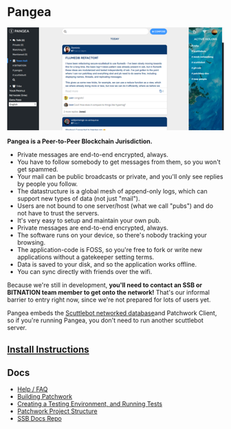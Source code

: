 # Pangea

![screenshot](./screenshot.png)

**Pangea is a Peer-to-Peer Blockchain Jurisdiction.**

 - Private messages are end-to-end encrypted, always.
 - You have to follow somebody to get messages from them, so you won't get spammed.
 - Your mail can be public broadcasts or private, and you'll only see replies by people you follow.
 - The datastructure is a global mesh of append-only logs, which can support new types of data (not just "mail").
 - Users are not bound to one server/host (what we call "pubs") and do not have to trust the servers.
 - It's very easy to setup and maintain your own pub.
 - Private messages are end-to-end encrypted, always.
 - The software runs on your device, so there's nobody tracking your browsing.
 - The application-code is FOSS, so you're free to fork or write new applications without a gatekeeper setting terms.
 - Data is saved to your disk, and so the application works offline.
 - You can sync directly with friends over the wifi. 

Because we're still in development, **you'll need to contact an SSB or BITNATION team member to get onto the network!**
That's our informal barrier to entry right now, since we're not prepared for lots of users yet.

Pangea embeds the [Scuttlebot networked database](https://github.com/ssbc/scuttlebot)and Patchwork Client, so if you're running Pangea, you don't need to run another scuttlebot server.

## [Install Instructions](./docs/install.md)

## Docs

- [Help / FAQ](./docs/help-faq.md)
- [Building Patchwork](./docs/BUILDING.md)
- [Creating a Testing Environment, and Running Tests](./docs/TESTING.md)
- [Patchwork Project Structure](./docs/PROJECT-STRUCTURE.md)
- [SSB Docs Repo](https://github.com/ssbc/docs)
